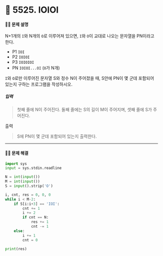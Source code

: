 # 👻 5525. IOIOI

[📝 문제링크]: https://www.acmicpc.net/problem/5525

#### 💁‍♀️ 문제 설명

N+1개의 `I`와 N개의 `O`로 이루어져 있으면, `I`와 `O`이 교대로 나오는 문자열을 PN이라고 한다.

- P1 `IOI`
- P2 `IOIOI`
- P3 `IOIOIOI`
- PN `IOIOI...OI` (`O`가 N개)

`I`와 `O`로만 이루어진 문자열 S와 정수 N이 주어졌을 때, S안에 PN이 몇 군데 포함되어 있는지 구하는 프로그램을 작성하시오.



##### 입력

> 첫째 줄에 N이 주어진다. 둘째 줄에는 S의 길이 M이 주어지며, 셋째 줄에 S가 주어진다.



출력

> S에 PN이 몇 군데 포함되어 있는지 출력한다.



---------------------------



#### 🤸‍♂️ 문제 해결

```python
import sys
input = sys.stdin.readline

N = int(input())
M = int(input())
S = input().strip('O')

i, cnt, res = 0, 0, 0
while i < M-2:
    if S[i:i+3] == 'IOI':
        cnt += 1
        i += 2
        if cnt == N:
            res += 1
            cnt -= 1
    else:
        i += 1
        cnt = 0

print(res)
```



